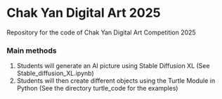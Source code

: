 # Chak Yan Digital Art 2025
Repository for the code of Chak Yan Digital Art Competition 2025


### Main methods
1. Students will generate an AI picture using Stable Diffusion XL (See Stable_diffusion_XL.ipynb)
2. Students will then create different objects using the Turtle Module in Python (See the directory turtle_code for the examples)
